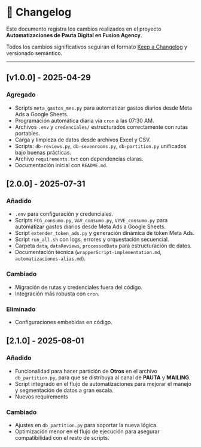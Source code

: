 # 📘 Changelog

Este documento registra los cambios realizados en el proyecto **Automatizaciones de Pauta Digital en Fusion Agency**.

Todos los cambios significativos seguirán el formato [Keep a Changelog](https://keepachangelog.com/es/1.0.0/) y versionado semántico.

---

## [v1.0.0] - 2025-04-29

### Agregado
- Scripts `meta_gastos_mes.py` para automatizar gastos diarios desde Meta Ads a Google Sheets.
- Programación automática diaria vía `cron` a las 07:30 AM.
- Archivos `.env` y `credenciales/` estructurados correctamente con rutas portables.
- Carga y limpieza de datos desde archivos Excel y CSV.
- Scripts: `db-reviews.py`, `db-sevenrooms.py`, `db-partition.py` unificados bajo buenas prácticas.
- Archivo `requirements.txt` con dependencias claras.
- Documentación inicial con `README.md`.

## [2.0.0] - 2025-07-31
### Añadido
- `.env` para configuración y credenciales.
- Scripts `FCG_consumo.py`, `V&V_consumo.py`, `VYVE_consumo.py` para automatizar gastos diarios desde Meta Ads a Google Sheets.
- Script `extender_token_ads.py` y generación dinámica de token Meta Ads.
- Script `run_all.sh` con logs, errores y orquestación secuencial.
- Carpeta `data`, `dataReviews`, `processedData` para estructuración de datos.
- Documentación técnica (`wrapperScript-implementation.md`, `automatizaciones-alias.md`).

### Cambiado
- Migración de rutas y credenciales fuera del código.
- Integración más robusta con `cron`.

### Eliminado
- Configuraciones embebidas en código.

## [2.1.0] - 2025-08-01
### Añadido
- Funcionalidad para hacer partición de **Otros** en el archivo `db_partition.py`, para que se distribuya al canal de **PAUTA** y **MAILING**.
- Script integrado en el flujo de automatizaciones para mejorar el manejo y segmentación de datos a gran escala.
- Nuevos requirements

### Cambiado
- Ajustes en `db_partition.py` para soportar la nueva lógica.
- Optimización menor en el flujo de ejecución para asegurar compatibilidad con el resto de scripts.


